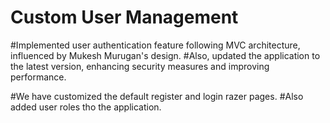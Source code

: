 # Custom User Management
#Implemented user authentication feature following MVC architecture, influenced by Mukesh Murugan's design. 
#Also, updated the application to the latest version, enhancing security measures and improving performance.

#We have customized the default register and login razer pages.
#Also added user roles tho the application.
